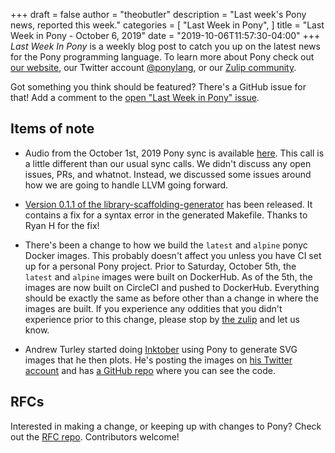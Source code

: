 +++
draft = false
author = "theobutler"
description = "Last week's Pony news, reported this week."
categories = [
    "Last Week in Pony",
]
title = "Last Week in Pony - October 6, 2019"
date = "2019-10-06T11:57:30-04:00"
+++
_Last Week In Pony_ is a weekly blog post to catch you up on the latest news for the Pony programming language. To learn more about Pony check out [our website](https://ponylang.io), our Twitter account [@ponylang](https://twitter.com/ponylang), or our [Zulip community](https://ponylang.zulipchat.com).

Got something you think should be featured? There's a GitHub issue for that! Add a comment to the [open "Last Week in Pony" issue](https://github.com/ponylang/ponylang.github.io/issues?q=is%3Aissue+is%3Aopen+label%3Alast-week-in-pony).
<!--more-->


## Items of note

- Audio from the October 1st, 2019 Pony sync is available [here](https://sync-recordings.ponylang.io/r/2019_10_01.m4a). This call is a little different than our usual sync calls. We didn't discuss any open issues, PRs, and whatnot. Instead, we discussed some issues around how we are going to handle LLVM going forward.

- [Version 0.1.1 of the library-scaffolding-generator](https://github.com/ponylang/library-scaffolding-generator/releases/tag/0.1.1) has been released. It contains a fix for a syntax error in the generated Makefile. Thanks to Ryan H for the fix!

- There's been a change to how we build the `latest` and `alpine` ponyc Docker images. This probably doesn't affect you unless you have CI set up for a personal Pony project. Prior to Saturday, October 5th, the `latest` and `alpine` images were built on DockerHub. As of the 5th, the images are now built on CircleCI and pushed to DockerHub. Everything should be exactly the same as before other than a change in where the images are built. If you experience any oddities that you didn't experience prior to this change, please stop by [the zulip](https://ponylang.zulipchat.com/) and let us know.

- Andrew Turley started doing [Inktober](https://inktober.com/) using Pony to generate SVG images that he then plots. He's posting the images on [his Twitter account](https://twitter.com/casio_juarez) and has [a GitHub repo](https://github.com/aturley/follow-the-plot-2) where you can see the code.

## RFCs

Interested in making a change, or keeping up with changes to Pony? Check out the [RFC repo](https://github.com/ponylang/rfcs). Contributors welcome!
